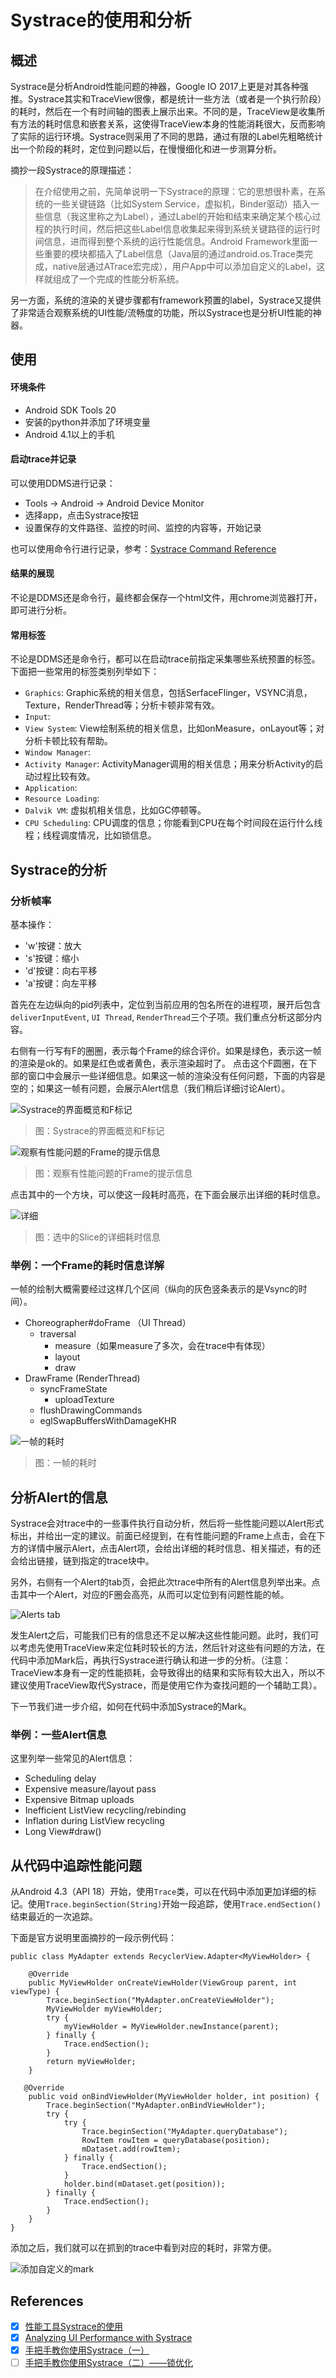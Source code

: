 # Systrace的使用和分析


## 概述

Systrace是分析Android性能问题的神器，Google IO 2017上更是对其各种强推。Systrace其实和TraceView很像，都是统计一些方法（或者是一个执行阶段）的耗时，然后在一个有时间轴的图表上展示出来。不同的是，TraceView是收集所有方法的耗时信息和嵌套关系，这使得TraceView本身的性能消耗很大，反而影响了实际的运行环境。Systrace则采用了不同的思路，通过有限的Label先粗略统计出一个阶段的耗时，定位到问题以后，在慢慢细化和进一步测算分析。

摘抄一段Systrace的原理描述：
> 在介绍使用之前，先简单说明一下Systrace的原理：它的思想很朴素，在系统的一些关键链路（比如System Service，虚拟机，Binder驱动）插入一些信息（我这里称之为Label），通过Label的开始和结束来确定某个核心过程的执行时间，然后把这些Label信息收集起来得到系统关键路径的运行时间信息，进而得到整个系统的运行性能信息。Android Framework里面一些重要的模块都插入了Label信息（Java层的通过android.os.Trace类完成，native层通过ATrace宏完成），用户App中可以添加自定义的Label，这样就组成了一个完成的性能分析系统。

另一方面，系统的渲染的关键步骤都有framework预置的label，Systrace又提供了非常适合观察系统的UI性能/流畅度的功能，所以Systrace也是分析UI性能的神器。

## 使用


#### 环境条件

- Android SDK Tools 20
- 安装的python并添加了环境变量
- Android 4.1以上的手机

#### 启动trace并记录

可以使用DDMS进行记录：

- Tools -> Android -> Android Device Monitor
- 选择app，点击Systrace按钮
- 设置保存的文件路径、监控的时间、监控的内容等，开始记录

也可以使用命令行进行记录，参考：[Systrace Command Reference](https://developer.android.com/studio/profile/systrace-commandline.html)

#### 结果的展现

不论是DDMS还是命令行，最终都会保存一个html文件，用chrome浏览器打开，即可进行分析。

#### 常用标签

不论是DDMS还是命令行，都可以在启动trace前指定采集哪些系统预置的标签。下面把一些常用的标签类别列举如下：

- `Graphics`: Graphic系统的相关信息，包括SerfaceFlinger，VSYNC消息，Texture，RenderThread等；分析卡顿非常有效。
- `Input`:
- `View System`: View绘制系统的相关信息，比如onMeasure，onLayout等；对分析卡顿比较有帮助。
- `Window Manager`:
- `Activity Manager`: ActivityManager调用的相关信息；用来分析Activity的启动过程比较有效。
- `Application`:
- `Resource Loading`:
- `Dalvik VM`:  虚拟机相关信息，比如GC停顿等。
- `CPU Scheduling`: CPU调度的信息；你能看到CPU在每个时间段在运行什么线程；线程调度情况，比如锁信息。

## Systrace的分析

### 分析帧率

基本操作：

- 'w'按键：放大
- 's'按键：缩小
- 'd'按键：向右平移
- 'a'按键：向左平移

首先在左边纵向的pid列表中，定位到当前应用的包名所在的进程项，展开后包含`deliverInputEvent`, `UI Thread`, `RenderThread`三个子项。我们重点分析这部分内容。

右侧有一行写有F的圈圈，表示每个Frame的综合评价。如果是绿色，表示这一帧的渲染是ok的。如果是红色或者黄色，表示渲染超时了。
点击这个F圆圈，在下部的窗口中会展示一些详细信息。如果这一帧的渲染没有任何问题，下面的内容是空的；如果这一帧有问题，会展示Alert信息（我们稍后详细讨论Alert）。

![Systrace的界面概览和F标记](/assets/systrace1.png)
> 图：Systrace的界面概览和F标记

![观察有性能问题的Frame的提示信息](/assets/systrace2.png)
> 图：观察有性能问题的Frame的提示信息 

点击其中的一个方块，可以使这一段耗时高亮，在下面会展示出详细的耗时信息。

![详细](/assets/systrace3.png)
> 图：选中的Slice的详细耗时信息

### 举例：一个Frame的耗时信息详解

一帧的绘制大概需要经过这样几个区间（纵向的灰色竖条表示的是Vsync的时间）。

- Choreographer#doFrame （UI Thread）
    - traversal
        - measure（如果measure了多次，会在trace中有体现）
        - layout
        - draw
- DrawFrame (RenderThread)
    - syncFrameState
        - uploadTexture
    - flushDrawingCommands
    - eglSwapBuffersWithDamageKHR

![一帧的耗时](/assets/systrace4.png)
> 图：一帧的耗时

## 分析Alert的信息

Systrace会对trace中的一些事件执行自动分析，然后将一些性能问题以Alert形式标出，并给出一定的建议。前面已经提到，在有性能问题的Frame上点击，会在下方的详情中展示Alert，点击Alert项，会给出详细的耗时信息、相关描述，有的还会给出链接，链到指定的trace块中。

另外，右侧有一个Alert的tab页，会把此次trace中所有的Alert信息列举出来。点击其中一个Alert，对应的F圈会高亮，从而可以定位到有问题性能的帧。

![Alerts tab](/assets/systrace5.png)

发生Alert之后，可能我们已有的信息还不足以解决这些性能问题。此时，我们可以考虑先使用TraceView来定位耗时较长的方法，然后针对这些有问题的方法，在代码中添加Mark后，再执行Systrace进行确认和进一步的分析。（注意：TraceView本身有一定的性能损耗，会导致得出的结果和实际有较大出入，所以不建议使用TraceView取代Systrace，而是使用它作为查找问题的一个辅助工具）。

下一节我们进一步介绍，如何在代码中添加Systrace的Mark。

### 举例：一些Alert信息

这里列举一些常见的Alert信息：

- Scheduling delay
- Expensive measure/layout pass
- Expensive Bitmap uploads
- Inefficient ListView recycling/rebinding
- Inflation during ListView recycling
- Long View#draw()

## 从代码中追踪性能问题

从Android 4.3（API 18）开始，使用`Trace`类，可以在代码中添加更加详细的标记。使用`Trace.beginSection(String)`开始一段追踪，使用`Trace.endSection()`结束最近的一次追踪。

下面是官方说明里面摘抄的一段示例代码：

```
public class MyAdapter extends RecyclerView.Adapter<MyViewHolder> {

    @Override
    public MyViewHolder onCreateViewHolder(ViewGroup parent, int viewType) {
        Trace.beginSection("MyAdapter.onCreateViewHolder");
        MyViewHolder myViewHolder;
        try {
            myViewHolder = MyViewHolder.newInstance(parent);
        } finally {
            Trace.endSection();
        }
        return myViewHolder;
    }

   @Override
    public void onBindViewHolder(MyViewHolder holder, int position) {
        Trace.beginSection("MyAdapter.onBindViewHolder");
        try {
            try {
                Trace.beginSection("MyAdapter.queryDatabase");
                RowItem rowItem = queryDatabase(position);
                mDataset.add(rowItem);
            } finally {
                Trace.endSection();
            }
            holder.bind(mDataset.get(position));
        } finally {
            Trace.endSection();
        }
    }
}
```


添加之后，我们就可以在抓到的trace中看到对应的耗时，非常方便。

![添加自定义的mark](/assets/systrace6.png)




## References
- [x] [性能工具Systrace的使用](http://gityuan.com/2016/01/17/systrace/)
- [x] [Analyzing UI Performance with Systrace](https://developer.android.com/studio/profile/systrace.html#app-trace)
- [x] [手把手教你使用Systrace（一）](https://zhuanlan.zhihu.com/p/27331842)
- [ ] [手把手教你使用Systrace（二）——锁优化](https://zhuanlan.zhihu.com/p/27535205?group_id=861682866420072448)
